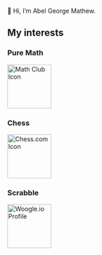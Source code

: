 👋 Hi, I’m Abel George Mathew.

## My interests
### Pure Math
<a href="https://sites.google.com/view/online-math-club"><img src="https://github.com/user-attachments/assets/0f146ae3-4da5-4d9c-a179-c30e59aca854" height="100" alt="Math Club Icon"></a>

### Chess
<a href="https://www.chess.com/member/ZVFrozel"><img src="https://github.com/user-attachments/assets/fbe4e53f-cd05-42e8-9b76-e03253b49883" height="100" alt="Chess.com Icon"></a>

### Scrabble
<a href="https://woogles.io/profile/zvfrozel"><img src="https://github.com/user-attachments/assets/5665cbd7-39e0-4a40-8337-fcb70e045b41" height="100" alt="Woogle.io Profile"></a>